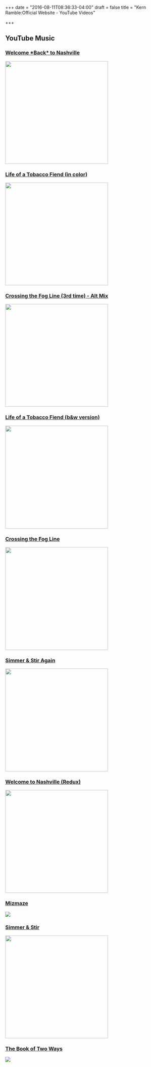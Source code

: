 +++
date = "2016-08-11T08:36:33-04:00"
draft = false
title = "Kern Ramble:Official Website - YouTube Videos"

+++


<h2>YouTube Music</h2>

<script src="https://apis.google.com/js/platform.js"></script>

<div class="g-ytsubscribe" data-channel="kernramble" data-layout="default" data-count="default"></div>

<div class="row">

  <div class="col-md-4" itemscope itemtype="http://schema.org/MusicPlaylist">
    <h3><a href="/youtube/nashville_new"><span itemprop="name">Welcome *Back* to Nashville</span></a></h3>
    <div><a href="/youtube/nashville_new"><img src="/images/nashville_cover_1000.png" width="325"></a></div>
  </div>

  <div class="col-md-4" itemscope itemtype="http://schema.org/MusicPlaylist">
    <h3><a href="/youtube/tobacco"><span itemprop="name">Life of a Tobacco Fiend (in color)</span></a></h3>
    <div><a href="/youtube/tobacco"><img src="/images/tobacco_cover.png" width="325"></a></div>
  </div>
  
  <div class="col-md-4" itemscope itemtype="http://schema.org/MusicPlaylist">
    <h3><a href="/youtube/crossing_third"><span itemprop="name">Crossing the Fog Line (3rd time) - Alt Mix</span></a></h3>
    <div><a href="/youtube/crossing_third"><img src="/images/fogline_cover.png" width="325"></a></div>
  </div>

</div>
<div class="row">

  <div class="col-md-4" itemscope itemtype="http://schema.org/MusicPlaylist">
    <h3><a href="/youtube/tobacco_bw"><span itemprop="name">Life of a Tobacco Fiend (b&w version)</span></a></h3>
    <div><a href="/youtube/tobacco_bw"><img src="/images/tobacco_cover_bw.png" width="325"></a></div>
  </div>

  <div class="col-md-4" itemscope itemtype="http://schema.org/MusicPlaylist">
    <h3><a href="/youtube/crossing"><span itemprop="name">Crossing the Fog Line</span></a></h3>
    <div><a href="/youtube/crossing"><img src="/images/crossing_cover.jpg" width="325"></a></div>
  </div>
  
  <div class="col-md-4" itemscope itemtype="http://schema.org/MusicPlaylist">
    <h3><a href="/youtube/simmer_again">Simmer & Stir Again</span></a></h3>
    <div><a href="/youtube/simmer_again"><img src="/images/simmer_again.png" width="325"></a></div>
  </div>

</div>

<div class="row">

  <div class="col-md-4" itemscope itemtype="http://schema.org/MusicAlbum">
    <h3><a href="/youtube/nashville"><span itemprop="name">Welcome to Nashville (Redux)</span></a></h3>
    <div><a href="/youtube/nashville"><img src="/images/nashville.png" width="325"></a></div>
  </div>
  <div class="col-md-4" itemscope itemtype="http://schema.org/MusicAlbum">
    <h3><a href="/youtube/mizmaze"><span itemprop="name">Mizmaze</span></a></h3>
    <div><a href="/youtube/mizmaze"><img src="/images/mizmaze.gif"></a></div>
  </div>
  <div class="col-md-4" itemscope itemtype="http://schema.org/MusicPlaylist">
    <h3><a href="/youtube/simmer_first"><span itemprop="name">Simmer & Stir</span></a></h3>
    <div><a href="/youtube/simmer_first"><img src="/images/simmer.png" width="325"></a></div>
  </div>

</div>


<div class="row">
  <div class="col-md-12" itemscope itemtype="http://schema.org/MusicAlbum">
    <h3><a href="/youtube/book"><span itemprop="name">The Book of Two Ways</span></a></h3>
    <div><a href="/youtube/book"><img src="/images/book.gif"></a></div>
  </div>
</div>

